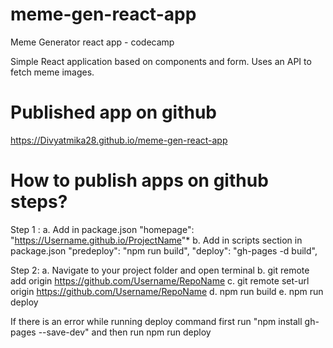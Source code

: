 # meme-gen-react-app
Meme Generator react app -  codecamp

Simple React application based on components and form. Uses an API to fetch meme images.

# Published app on github 
https://Divyatmika28.github.io/meme-gen-react-app

# How to publish apps on github steps? 
Step 1 : 
    a. Add in package.json "homepage": "https://Username.github.io/ProjectName"* 
    b. Add in scripts section in package.json
    "predeploy": "npm run build",
    "deploy": "gh-pages -d build",
     
    
Step 2: 
    a.  Navigate to your project folder and open terminal
    b. git remote add origin https://github.com/Username/RepoName 
    c. git remote set-url origin https://github.com/Username/RepoName 
    d. npm run build
    e. npm run deploy

If there is an error while running deploy command first run "npm install gh-pages --save-dev" and then run npm run deploy
    
    
    

